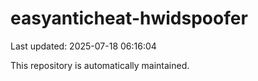 # easyanticheat-hwidspoofer

Last updated: 2025-07-18 06:16:04

This repository is automatically maintained.
